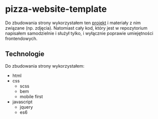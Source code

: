# pizza-website-template

Do zbudowania strony wykorzystałem ten [projekt](https://onepagelove.com/duft-co-brickhouse) i materiały
z nim związane (np. zdjęcia).  Natomiast cały kod, który jest w repozytorium napisałem samodzielnie i
służył tylko, i wyłącznie poprawie umiejętności frontendowych.

## Technologie

Do zbudowania strony wykorzystałem:

- html
- css
  - scss
  - bem
  - mobile first
- javascript
  - jquery
  - es6
